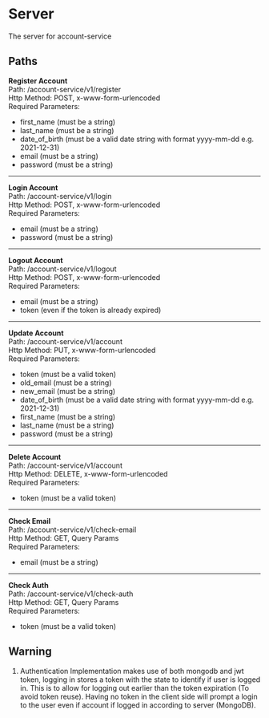 # Server
The server for account-service

## Paths

**Register Account** \
Path: /account-service/v1/register \
Http Method: POST, x-www-form-urlencoded \
Required Parameters:
- first_name (must be a string)
- last_name (must be a string)
- date_of_birth (must be a valid date string with format yyyy-mm-dd e.g. 2021-12-31)
- email (must be a string)
- password (must be a string)
***


**Login Account** \
Path: /account-service/v1/login \
Http Method: POST, x-www-form-urlencoded \
Required Parameters:
- email (must be a string)
- password (must be a string)
***


**Logout Account** \
Path: /account-service/v1/logout \
Http Method: POST, x-www-form-urlencoded \
Required Parameters:
- email (must be a string)
- token (even if the token is already expired)
***


**Update Account** \
Path: /account-service/v1/account \
Http Method: PUT, x-www-form-urlencoded \
Required Parameters:
- token (must be a valid token)
- old_email (must be a string)
- new_email (must be a string)
- date_of_birth (must be a valid date string with format yyyy-mm-dd e.g. 2021-12-31)
- first_name (must be a string)
- last_name (must be a string)
- password (must be a string)
***


**Delete Account** \
Path: /account-service/v1/account \
Http Method: DELETE, x-www-form-urlencoded \
Required Parameters:
- token (must be a valid token)
***


**Check Email** \
Path: /account-service/v1/check-email \
Http Method: GET, Query Params \
Required Parameters:
- email (must be a string)
***

**Check Auth** \
Path: /account-service/v1/check-auth \
Http Method: GET, Query Params \
Required Parameters:
- token (must be a valid token)

## Warning

1. Authentication Implementation makes use of both mongodb and jwt token, logging in stores a token with the state to identify if user is logged in. This is to allow for logging out earlier than the token expiration (To avoid token reuse). Having no token in the client side will prompt a login to the user even if account if logged in according to server (MongoDB).
